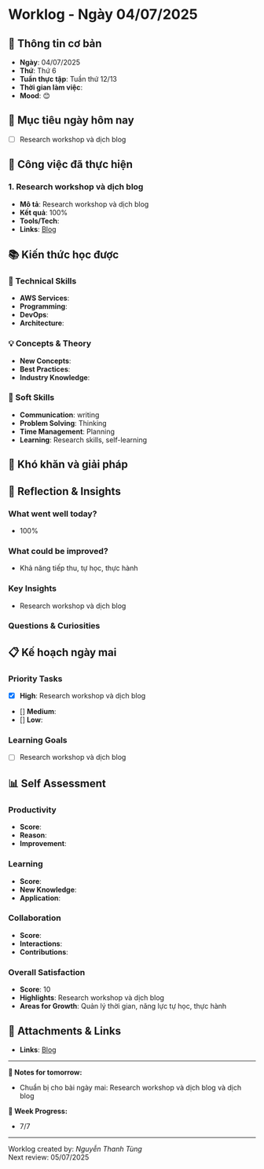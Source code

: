 # Worklog - Ngày 04/07/2025
## 📅 Thông tin cơ bản
- **Ngày**: 04/07/2025
- **Thứ**: Thứ 6
- **Tuần thực tập**: Tuần thứ 12/13
- **Thời gian làm việc**: 
- **Mood**: 😊

## 🎯 Mục tiêu ngày hôm nay
- [ ] Research workshop và dịch blog

## 💼 Công việc đã thực hiện

### 1. Research workshop và dịch blog 
- **Mô tả**: Research workshop và dịch blog
- **Kết quả**: 100%
- **Tools/Tech**: 
- **Links**: [Blog](https://docs.google.com/document/d/1stzLHvFKnY2vik6bpgKw84YvpEk-Yat2wZNkNdfKBRc/edit?usp=sharing)

## 📚 Kiến thức học được

### 🔧 Technical Skills
- **AWS Services**:
- **Programming**: 
- **DevOps**: 
- **Architecture**: 

### 💡 Concepts & Theory
- **New Concepts**: 
- **Best Practices**: 
- **Industry Knowledge**: 

### 🤝 Soft Skills
- **Communication**: writing
- **Problem Solving**: Thinking
- **Time Management**: Planning
- **Learning**: Research skills, self-learning

## 🚧 Khó khăn và giải pháp

## 💭 Reflection & Insights

### What went well today?
- 100%

### What could be improved?
- Khả năng tiếp thu, tự học, thực hành

### Key Insights
- Research workshop và dịch blog

### Questions & Curiosities

## 📋 Kế hoạch ngày mai

### Priority Tasks
- [x] **High**: Research workshop và dịch blog
- [] **Medium**: 
- [] **Low**: 

### Learning Goals
- [ ] Research workshop và dịch blog

## 📊 Self Assessment

### Productivity
- **Score**:
- **Reason**: 
- **Improvement**:

### Learning
- **Score**: 
- **New Knowledge**:
- **Application**:

### Collaboration
- **Score**: 
- **Interactions**: 
- **Contributions**: 

### Overall Satisfaction
- **Score**: 10
- **Highlights**: Research workshop và dịch blog
- **Areas for Growth**: Quản lý thời gian, năng lực tự học, thực hành


## 📎 Attachments & Links
- **Links**: [Blog](https://docs.google.com/document/d/1stzLHvFKnY2vik6bpgKw84YvpEk-Yat2wZNkNdfKBRc/edit?usp=sharing)
---

**📝 Notes for tomorrow:**
- Chuẩn bị cho bài ngày mai: Research workshop và dịch blog và dịch blog

**🎯 Week Progress:**
- 7/7

---
Worklog created by: *Nguyễn Thanh Tùng*  
Next review: 05/07/2025



